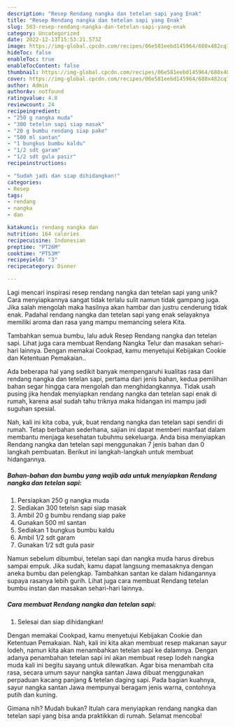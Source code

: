 ```yaml
---
description: "Resep Rendang nangka dan tetelan sapi yang Enak"
title: "Resep Rendang nangka dan tetelan sapi yang Enak"
slug: 503-resep-rendang-nangka-dan-tetelan-sapi-yang-enak
category: Uncategorized
date: 2022-12-13T15:53:21.573Z
image: https://img-global.cpcdn.com/recipes/06e581eebd145964/680x482cq70/rendang-nangka-dan-tetelan-sapi-foto-resep-utama.jpg
hideToc: false
enableToc: true
enableTocContent: false
thumbnail: https://img-global.cpcdn.com/recipes/06e581eebd145964/680x482cq70/rendang-nangka-dan-tetelan-sapi-foto-resep-utama.jpg
cover: https://img-global.cpcdn.com/recipes/06e581eebd145964/680x482cq70/rendang-nangka-dan-tetelan-sapi-foto-resep-utama.jpg
author: Admin
authorAv: notfound
ratingvalue: 4.8
reviewcount: 24
recipeingredient:
- "250 g nangka muda"
- "300 tetelsn sapi siap masak"
- "20 g bumbu rendang siap pake"
- "500 ml santan"
- "1 bungkus bumbu kaldu"
- "1/2 sdt garam"
- "1/2 sdt gula pasir"
recipeinstructions:

- "Sudah jadi dan siap dihidangkan!"
categories:
- Resep
tags:
- rendang
- nangka
- dan

katakunci: rendang nangka dan 
nutrition: 164 calories
recipecuisine: Indonesian
preptime: "PT26M"
cooktime: "PT53M"
recipeyield: "3"
recipecategory: Dinner

---
```





Lagi mencari inspirasi resep rendang nangka dan tetelan sapi yang unik? Cara menyiapkannya sangat tidak terlalu sulit namun tidak gampang juga. Jika salah mengolah maka hasilnya akan hambar dan justru cenderung tidak enak. Padahal rendang nangka dan tetelan sapi yang enak selayaknya memiliki aroma dan rasa yang mampu memancing selera Kita.





Tambahkan semua bumbu, lalu aduk Resep Rendang nangka dan tetelan sapi. Lihat juga cara membuat Rendang Nangka Telur dan masakan sehari-hari lainnya. Dengan memakai Cookpad, kamu menyetujui Kebijakan Cookie dan Ketentuan Pemakaian..

Ada beberapa hal yang sedikit banyak mempengaruhi kualitas rasa dari rendang nangka dan tetelan sapi, pertama dari jenis bahan, kedua pemilihan bahan segar hingga cara mengolah dan menghidangkannya. Tidak usah pusing jika hendak menyiapkan rendang nangka dan tetelan sapi enak di rumah, karena asal sudah tahu triknya maka hidangan ini mampu jadi suguhan spesial.






Nah, kali ini kita coba, yuk, buat rendang nangka dan tetelan sapi sendiri di rumah. Tetap berbahan sederhana, sajian ini dapat memberi manfaat dalam membantu menjaga kesehatan tubuhmu sekeluarga. Anda bisa menyiapkan Rendang nangka dan tetelan sapi menggunakan 7 jenis bahan dan 0 langkah pembuatan. Berikut ini langkah-langkah untuk membuat hidangannya.

<!--inarticleads1-->

##### Bahan-bahan dan bumbu yang wajib ada untuk menyiapkan Rendang nangka dan tetelan sapi:

1. Persiapkan 250 g nangka muda
1. Sediakan 300 tetelsn sapi siap masak
1. Ambil 20 g bumbu rendang siap pake
1. Gunakan 500 ml santan
1. Sediakan 1 bungkus bumbu kaldu
1. Ambil 1/2 sdt garam
1. Gunakan 1/2 sdt gula pasir


Namun sebelum dibumbui, tetelan sapi dan nangka muda harus direbus sampai empuk. Jika sudah, kamu dapat langsung memasaknya dengan aneka bumbu dan pelengkap. Tambahkan santan ke dalam hidangannya supaya rasanya lebih gurih. Lihat juga cara membuat Rendang tetelan bumbu instan dan masakan sehari-hari lainnya. 

<!--inarticleads2-->

##### Cara membuat Rendang nangka dan tetelan sapi:


1. Selesai dan siap dihidangkan!

Dengan memakai Cookpad, kamu menyetujui Kebijakan Cookie dan Ketentuan Pemakaian. Nah, kali ini kita akan membuat resep makanan sayur lodeh, namun kita akan menambahkan tetelan sapi ke dalamnya. Dengan adanya penambahan tetelan sapi ini akan membuat resep lodeh nangka muda kali ini begitu sayang untuk dilewatkan. Agar bisa menambah cita rasa, secara umum sayur nangka santan Jawa dibuat menggunakan perpaduan kacang panjang &amp; tetelan daging sapi. Pada bagian kuahnya, sayur nangka santan Jawa mempunyai beragam jenis warna, contohnya putih dan kuning. 

Gimana nih? Mudah bukan? Itulah cara menyiapkan rendang nangka dan tetelan sapi yang bisa anda praktikkan di rumah. Selamat mencoba!
